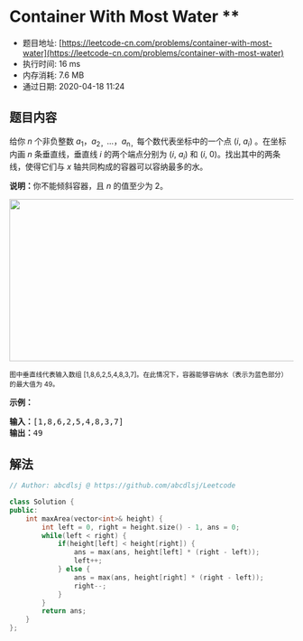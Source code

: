 # Container With Most Water **
- 题目地址: [https://leetcode-cn.com/problems/container-with-most-water](https://leetcode-cn.com/problems/container-with-most-water)
- 执行时间: 16 ms
- 内存消耗: 7.6 MB
- 通过日期: 2020-04-18 11:24

## 题目内容
<p>给你 <em>n</em> 个非负整数 <em>a</em><sub>1</sub>，<em>a</em><sub>2，</sub>...，<em>a</em><sub>n，</sub>每个数代表坐标中的一个点 (<em>i</em>, <em>a<sub>i</sub></em>) 。在坐标内画 <em>n</em> 条垂直线，垂直线 <em>i</em> 的两个端点分别为 (<em>i</em>, <em>a<sub>i</sub></em>) 和 (<em>i</em>, 0)。找出其中的两条线，使得它们与 <em>x</em> 轴共同构成的容器可以容纳最多的水。</p>

<p><strong>说明：</strong>你不能倾斜容器，且 <em>n</em> 的值至少为 2。</p>



<p><img alt="" src="https://aliyun-lc-upload.oss-cn-hangzhou.aliyuncs.com/aliyun-lc-upload/uploads/2018/07/25/question_11.jpg" style="height: 287px; width: 600px;"></p>

<p><small>图中垂直线代表输入数组 [1,8,6,2,5,4,8,3,7]。在此情况下，容器能够容纳水（表示为蓝色部分）的最大值为 49。</small></p>



<p><strong>示例：</strong></p>

<pre><strong>输入：</strong>[1,8,6,2,5,4,8,3,7]
<strong>输出：</strong>49</pre>


## 解法
```cpp
// Author: abcdlsj @ https://github.com/abcdlsj/Leetcode

class Solution {
public:
    int maxArea(vector<int>& height) {
        int left = 0, right = height.size() - 1, ans = 0;
        while(left < right) {
            if(height[left] < height[right]) {
                ans = max(ans, height[left] * (right - left));
                left++;
            } else {
                ans = max(ans, height[right] * (right - left));
                right--;
            }
        }
        return ans;
    }
};

```